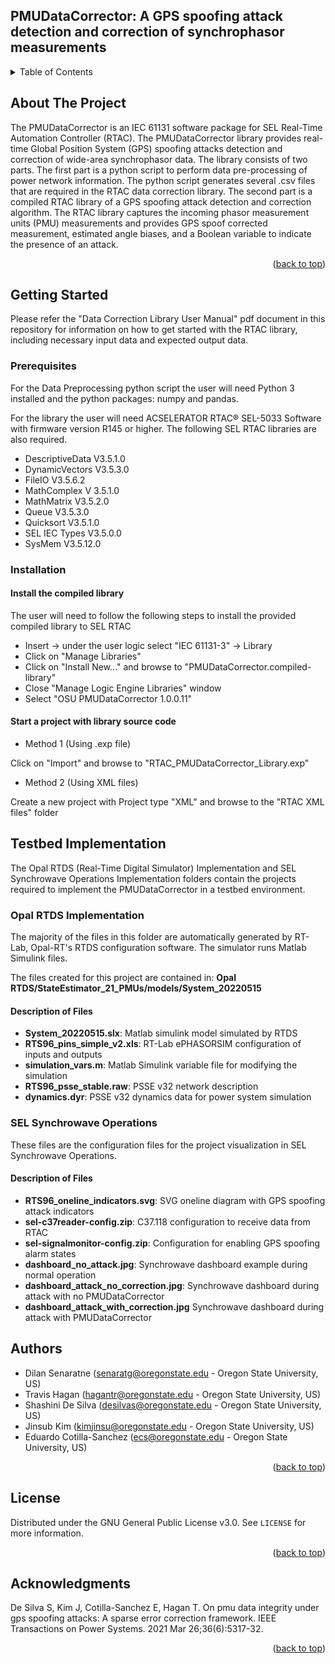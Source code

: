 ## PMUDataCorrector: A GPS spoofing attack detection and correction of synchrophasor measurements

<!-- TABLE OF CONTENTS -->
<details>
  <summary>Table of Contents</summary>
  <ol>
    <li>
      <a href="#about-the-project">About The Project</a>
    </li>
    <li>
      <a href="#getting-started">Getting Started</a>
      <ul>
        <li><a href="#prerequisites">Prerequisites</a></li>
        <li><a href="#installation">Installation</a></li>
      </ul>
    </li>
	<li>
		<a href="#Testbed Implementation">Testbed Implementation</a>
		<ul>
			<li><a href="#opal-rtds-implementation">Opal RTDS Implementation</a></li>
			<li><a href="#sel-synchrowave-operations">SEL Synchrowave Operations</a></li>
      </ul>
	</li>
    <li><a href="#Authors">Authors</a></li>
    <li><a href="#license">License</a></li>
    <li><a href="#acknowledgments">Acknowledgments</a></li>
  </ol>
</details>

<!-- ABOUT THE PROJECT -->
## About The Project

The PMUDataCorrector is an IEC 61131 software package for SEL Real-Time Automation Controller (RTAC). The PMUDataCorrector library provides real-time 
Global Position System (GPS) spoofing attacks detection and correction of wide-area synchrophasor data. The library consists of two parts. The first part
is a python script to perform data pre-processing of power network information. The python script generates several .csv files that are required in the 
RTAC data correction library. The second part is a compiled RTAC library of a GPS spoofing attack detection and correction algorithm. The RTAC library 
captures the incoming phasor measurement units (PMU) measurements and provides GPS spoof corrected measurement, estimated angle biases, 
and a Boolean variable to indicate the presence of an attack.  

<p align="right">(<a href="#top">back to top</a>)</p>

<!-- GETTING STARTED -->
## Getting Started

Please refer the "Data Correction Library User Manual" pdf document in this repository for information on how to get started with the RTAC library,
including necessary input data and expected output data.

### Prerequisites

For the Data Preprocessing python script the user will need Python 3 installed and the python packages: numpy and pandas.

For the library the user will need ACSELERATOR RTAC® SEL-5033 Software with firmware version R145 or higher. The following SEL RTAC libraries are also required.
- DescriptiveData V3.5.1.0
- DynamicVectors V3.5.3.0
- FileIO V3.5.6.2
- MathComplex V 3.5.1.0
- MathMatrix V3.5.2.0
- Queue V3.5.3.0
- Quicksort V3.5.1.0
- SEL IEC Types V3.5.0.0
- SysMem V3.5.12.0

### Installation

#### Install the compiled library
The user will need to follow the following steps to install the provided compiled library to SEL RTAC
- Insert -> under the user logic select "IEC 61131-3" -> Library
- Click on "Manage Libraries"
- Click on "Install New..." and browse to "PMUDataCorrector.compiled-library"
- Close "Manage Logic Engine Libraries" window
- Select "OSU PMUDataCorrector 1.0.0.11"

#### Start a project with library source code

- Method 1 (Using .exp file)

Click on "Import" and browse to "RTAC_PMUDataCorrector_Library.exp"

- Method 2 (Using XML files)

Create a new project with Project type "XML" and browse to the "RTAC XML files" folder

<!-- TESTBED IMPLEMENTATION -->
## Testbed Implementation
The Opal RTDS (Real-Time Digital Simulator) Implementation and SEL Synchrowave Operations Implementation folders contain the projects required to implement the PMUDataCorrector in a testbed environment.

### Opal RTDS Implementation
The majority of the files in this folder are automatically generated by RT-Lab, Opal-RT's RTDS configuration software. The simulator runs Matlab Simulink files.

The files created for this project are contained in:
<b>Opal RTDS/StateEstimator_21_PMUs/models/System_20220515</b>

#### Description of Files
- <b>System_20220515.slx</b>: Matlab simulink model simulated by RTDS
- <b>RTS96_pins_simple_v2.xls</b>: RT-Lab ePHASORSIM configuration of inputs and outputs
- <b>simulation_vars.m</b>: Matlab Simulink variable file for modifying the simulation
- <b>RTS96_psse_stable.raw</b>: PSSE v32 network description
- <b>dynamics.dyr</b>: PSSE v32 dynamics data for power system simulation

### SEL Synchrowave Operations
These files are the configuration files for the project visualization in SEL Synchrowave Operations.

#### Description of Files
- <b>RTS96_oneline_indicators.svg</b>: SVG oneline diagram with GPS spoofing attack indicators
- <b>sel-c37reader-config.zip</b>: C37.118 configuration to receive data from RTAC
- <b>sel-signalmonitor-config.zip</b>: Configuration for enabling GPS spoofing alarm states
- <b>dashboard_no_attack.jpg</b>: Synchrowave dashboard example during normal operation
- <b>dashboard_attack_no_correction.jpg</b>: Synchrowave dashboard during attack with no PMUDataCorrector
- <b>dashboard_attack_with_correction.jpg</b> Synchrowave dashboard during attack with PMUDataCorrector

<!-- AUTHORS -->
## Authors

- Dilan Senaratne (senaratg@oregonstate.edu - Oregon State University, US)
- Travis Hagan (hagantr@oregonstate.edu - Oregon State University, US)
- Shashini De Silva (desilvas@oregonstate.edu - Oregon State University, US)
- Jinsub Kim (kimjinsu@oregonstate.edu - Oregon State University, US)
- Eduardo Cotilla-Sanchez (ecs@oregonstate.edu - Oregon State University, US)

<p align="right">(<a href="#top">back to top</a>)</p>

<!-- LICENSE -->
## License

Distributed under the GNU General Public License v3.0. See `LICENSE` for more information.

<p align="right">(<a href="#top">back to top</a>)</p>

<!-- ACKNOWLEDGMENTS -->
## Acknowledgments

De Silva S, Kim J, Cotilla-Sanchez E, Hagan T. On pmu data integrity under gps spoofing attacks: A sparse error correction framework.
IEEE Transactions on Power Systems. 2021 Mar 26;36(6):5317-32.

<p align="right">(<a href="#top">back to top</a>)</p>
